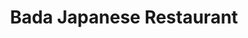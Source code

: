 ---
layout: place
title: "Bada Japanese Restaurant"
permalink: /colorado/colorado-springs/bada-japanese-restaurant.html
stateAbbr: CO
stateName: Colorado
cityName: Colorado Springs
seo:
  name: "Bada Japanese Restaurant"
  type: Restaurant
  links: http://badajapaneserestaurant.com/
description: "Bada Japanese Restaurant serves delicious sushi in Colorado Springs, Colorado. Try fresh Japanese dishes for a great dining experience. "
place_id: ChIJm0tJBHpEE4cR0_nPKWEs9dQ
photos:
  - name: >-
      places/ChIJm0tJBHpEE4cR0_nPKWEs9dQ/photos/AeeoHcJQU07IybTAagiXoLJje2KfhDijXYg3qdtweRQUp1RB5h9GisHoIEjydlyA5EZzslH_rVWqZel-OSYnsGo1rv6weFf5WIrTR5up8eFkS2m0sV4y04WGBDA5ZhzFTE-4o1Blu0SRiE8-Xl1NHTotgtA5ThGwAhagwL09Oh9Yb0qVF1QzSX05hotgo92ChVSfHw2ySXwMKhpiVRvw_sKTqGEULvx_5IH1s865DBkHTpURUSQ4EKK9ObGR8nHQgMnMAYeMWZ-TVc86WWedBoJmsgnjk6NWj-GVrPJi7idFTpW6xUl78sXBU3zBa0vot9Nxm1OevILsIE8bOgMQpCAc2yXy02UHo6usHVqN0VbLRCf4Dl9IbckwUiP-QPjlCIH916A-ZNUdnsiFIHhWCdQU_wboJ7NNm3u492dVNFWYKH5GU2wc
    widthPx: 4000
    heightPx: 2250
    authorAttributions:
      - displayName: Altos Vista Villagio
        uri: https://maps.google.com/maps/contrib/115321619948609558309
        photoUri: >-
          https://lh3.googleusercontent.com/a-/ALV-UjXinTJjGWkIOkzuQlkg1kv4dPv-XVjYRZfeGQ085AIYYtYHFSFMvQ=s100-p-k-no-mo
    flagContentUri: >-
      https://www.google.com/local/imagery/report/?cb_client=maps_api_places.places_api&image_key=!1e10!2sCIHM0ogKEICAgIC-ibadmwE&hl=en-US
    googleMapsUri: >-
      https://www.google.com/maps/place//data=!3m4!1e2!3m2!1sCIHM0ogKEICAgIC-ibadmwE!2e10!4m2!3m1!1s0x8713447a04494b9b:0xd4f52c6129cff9d3
  - name: >-
      places/ChIJm0tJBHpEE4cR0_nPKWEs9dQ/photos/AeeoHcK-aubuNybiWOic5XeQ3M1ziveIbBm_0wdzf84drG8gUxbYxdngfzG-RRTpo7qh7S0ahNzPceoku1ohrx-FfDD6Qs8RCgTb2PB451FVpDmIETJOBZOnL5tSjPye2w6b91aCSQzVtQX1lFAR9Fp2N-cOUdx3utI7reNQhSsm8Yc2z9V0Z2IZ26oxgybSF5gQTvaH5J_62P07N8lBHPjioO8z1hDDi6H3UK6kySahB-rSH9Zb9-46k0IWqIWiG8GOrRM0CP4UIOnLO3mwssN5ckkDRiqiIxf5U4npN9o_c1-yAG_BW36Y7WK5Gl3LAoye4fw-nnmIROQN-7CyL3lS_q7nHRwDCb-c_0MIz5YBuU5_yqrWLbpBvLQr33K8tRRSml8dlswOQZ0Awcio3JhhCHIats8Sm9YJUBbCbDrs_6RD_A
    widthPx: 4032
    heightPx: 3024
    authorAttributions:
      - displayName: Emily L
        uri: https://maps.google.com/maps/contrib/104123761248515455661
        photoUri: >-
          https://lh3.googleusercontent.com/a-/ALV-UjU0IVc9CsCSiKx0BPIhluOiMcTOY8hjxHQhdqm3Lw2CKYZWg_Ei=s100-p-k-no-mo
    flagContentUri: >-
      https://www.google.com/local/imagery/report/?cb_client=maps_api_places.places_api&image_key=!1e10!2sCIHM0ogKEICAgIDahqSbfA&hl=en-US
    googleMapsUri: >-
      https://www.google.com/maps/place//data=!3m4!1e2!3m2!1sCIHM0ogKEICAgIDahqSbfA!2e10!4m2!3m1!1s0x8713447a04494b9b:0xd4f52c6129cff9d3
  - name: >-
      places/ChIJm0tJBHpEE4cR0_nPKWEs9dQ/photos/AeeoHcLj26RYEDl1qyRGzQHTS3NftCvip_ugTPFrRogqRwlz1cAcMW7pcU6uKwM9fzSzH0hyE533a6Q4tuC9prL5DvTtymzSO3juMsqP-ZWk9s9SN_BCGPZHS4JwRPiJJAYxNUzBf9yGred5p6a4XVqJnknnXLHGQH9VP3ThX2-eNfkInJtMCQv9B3Jov8PDHBRUk8a3v6XbkV9bP6RdxhoW5YV1gWdJLKWl1dXryIXPtzt89NT2KKyus-GyviKoML62MLdR91RsOHLRnu-yYvvbtsBh2foniqtEgiKFkLSRjxeADWRfE_H8w71URPYqasjKH36X5KR0x4lmyqiPc3Cp4Cl_rVhb9ddC9CcH_moS24O6gnPYHiwZ-vvURIz3Q0EOgAoaS-1cQedciQnJBLwRB5h5rhqggSq2tyE31b5Iqo37Sw
    widthPx: 4147
    heightPx: 4800
    authorAttributions:
      - displayName: Kalie Gould
        uri: https://maps.google.com/maps/contrib/117565439227592518531
        photoUri: >-
          https://lh3.googleusercontent.com/a-/ALV-UjWR0eUJeEPdP9C2kLipMKIujKj1d5ubqBNARhy0rualbmYjl2U=s100-p-k-no-mo
    flagContentUri: >-
      https://www.google.com/local/imagery/report/?cb_client=maps_api_places.places_api&image_key=!1e10!2sCIHM0ogKEICAgMCw09m-cA&hl=en-US
    googleMapsUri: >-
      https://www.google.com/maps/place//data=!3m4!1e2!3m2!1sCIHM0ogKEICAgMCw09m-cA!2e10!4m2!3m1!1s0x8713447a04494b9b:0xd4f52c6129cff9d3
  - name: >-
      places/ChIJm0tJBHpEE4cR0_nPKWEs9dQ/photos/AeeoHcKorhiYTk22O9Q17Ou1AkWCcXhJxNtaPkpcRxrhwx-kjuddx_wmYYtA2CahNAKDU0-CQ8YtXtec-9SLhFlHe1c_GYl_3v8drC_Vlo2yFVW9pMsadPAdIqdTfDZfmLsuK7HW_VOihhkSvnLpcFvqIxO8kvvfLHkQg_ZFf7sPXK7qJ-KiJAHNbk7BHHGj9ofYa5T5DM0FmfZPXg8mPTTp4KNAnpdzyONsKVuB8Hdf0i-Ozidptgja49kPWl0-zWbTMtLka9tohttOqnYdMJT0BzE8HJyTL7ij2RAURLU1TCazGl2VYs9QNG7qkelR4kk-JVbjGUIdCjTH-ipLSgVuX6ctGcTv9cjliId82SiyMKd-V89h2lNlMHRvJRWcf2UB3Ww7SAQJF8VGJ-SpiQv-dB7uyJv3ujNOCCcCVhUPDC2ff-Ms
    widthPx: 4080
    heightPx: 2642
    authorAttributions:
      - displayName: Alexandra Villalobos
        uri: https://maps.google.com/maps/contrib/108089805341414869994
        photoUri: >-
          https://lh3.googleusercontent.com/a-/ALV-UjWkrX8TQW06m4wndg4QjQSygdOhbVR-uZKVfQAEj8dhrug51Vyb4A=s100-p-k-no-mo
    flagContentUri: >-
      https://www.google.com/local/imagery/report/?cb_client=maps_api_places.places_api&image_key=!1e10!2sCIHM0ogKEICAgIDrw8e3-QE&hl=en-US
    googleMapsUri: >-
      https://www.google.com/maps/place//data=!3m4!1e2!3m2!1sCIHM0ogKEICAgIDrw8e3-QE!2e10!4m2!3m1!1s0x8713447a04494b9b:0xd4f52c6129cff9d3
  - name: >-
      places/ChIJm0tJBHpEE4cR0_nPKWEs9dQ/photos/AeeoHcKrAPEbkubv_hj8kGPGJxGrwKsSgRoKU9IKq3sGs0WGCeQdyIkdBSkeTHONDtSMw5zA_9SrvQzVyB5J8vJmHW1GILYNkWoLupxWerulG9XXh8NJYg0kv0QH56Njm4sFWETawl1gB64rkc46kRT_jaqiyNY_vdv8-kJFF7mqKnS4las8fwWObONdgCjD1THM9Y4BefKywUwfRWBa_7fuXLCg4hAnjs_-j3l0QAKPJhEgQQ1XjEFqPdTchvEFwegR4mJwTPwM9D3IpF1hovtxNX1Gp2Vm8cNp-yBXfYuSabFoA8FKj0gpEzYItEXBLD0NO22rt2h83j8SRbRGaB5YPSuT6zHP_EU_2JIyIUIDlK1rkcYBYqjUDWNFFwdxCGG02Y3miE1hphsRYNjAHCb7GFAYPvlya-ml0m9thFmg7JBEY9bf
    widthPx: 3000
    heightPx: 3600
    authorAttributions:
      - displayName: James
        uri: https://maps.google.com/maps/contrib/114777315102625484255
        photoUri: >-
          https://lh3.googleusercontent.com/a/ACg8ocK43A4V8zrbbyEhNl94oHlGYQ7hBqBPNyxTuNTF29TBZjSxrA=s100-p-k-no-mo
    flagContentUri: >-
      https://www.google.com/local/imagery/report/?cb_client=maps_api_places.places_api&image_key=!1e10!2sCIHM0ogKEICAgICHt5mDjAE&hl=en-US
    googleMapsUri: >-
      https://www.google.com/maps/place//data=!3m4!1e2!3m2!1sCIHM0ogKEICAgICHt5mDjAE!2e10!4m2!3m1!1s0x8713447a04494b9b:0xd4f52c6129cff9d3
  - name: >-
      places/ChIJm0tJBHpEE4cR0_nPKWEs9dQ/photos/AeeoHcKUUF9JivqlP9S9u8QBMQIOKkm0G4bj-HdwBiZDTJCiYLhFrt-PqrqOAQWlaStConF6FECjO2tgBLFnzexhBT65h_wupzMfGLB2yZKonHQpFPsV7Gm3lVsy1ZTnwplwoWnTQYg5fsOyT7P_9NdQ0h_rDbmH_lEBzi99t8-nymtdiGwWoPU4zezVYTV5W7T8oYhZDQlnw0DOhKxC8NLXbRRoRqOZPd-iEgUIb5n8IlL3i5M2YA0BbE8RGkS449UbGuHmiFpixA-1w_eT_uRWzPpSDa3hWqHkiB5Lm5cptU-htYZvcF_tmuCcHG1weq1lFB2wSrB5IpGxiFhZ9bnTJkOuwQyCXZEjeSZVZ6nzKU5qJzyvoBhVj8THdNo9n070cLyy0zUcz3_tvfjtFExkyaWetTtI6N54EMISlZNKj-KmjU4l
    widthPx: 4000
    heightPx: 3000
    authorAttributions:
      - displayName: Dennis Dame
        uri: https://maps.google.com/maps/contrib/105293454285898818028
        photoUri: >-
          https://lh3.googleusercontent.com/a-/ALV-UjU2qEBnoKuLxa9cYU5wNidpAL1kiC_vIpREKjFnj4Wun_zc3gWi=s100-p-k-no-mo
    flagContentUri: >-
      https://www.google.com/local/imagery/report/?cb_client=maps_api_places.places_api&image_key=!1e10!2sCIHM0ogKEICAgMCghojhkgE&hl=en-US
    googleMapsUri: >-
      https://www.google.com/maps/place//data=!3m4!1e2!3m2!1sCIHM0ogKEICAgMCghojhkgE!2e10!4m2!3m1!1s0x8713447a04494b9b:0xd4f52c6129cff9d3
  - name: >-
      places/ChIJm0tJBHpEE4cR0_nPKWEs9dQ/photos/AeeoHcLM5fZK1YwVTAkwK6SQRKNoK1-y9EkYJzrb-tBTVY-ln6P7jYJhjyU5zQYFdoUX-AunYNI6zn9oNLMcL7-WYy-k8KOM8hKCzPAqT4vtty2O8b0DLRdF2hAxKXV00B7CLQ4a4oOEVXCfJyYEcuP2pOYqe-8vm2iLi2UbJO2x9g_N4lCFCUOxvTrhmy1Du-yR2OwCmTxDhiSIhFZzfQqB1p_k6TSxnBHH59MNFG2JtbOK5OHKmAPISDtT9qehdPbnCxa9HD31p6AhLLtKG9s8IDjTgirZFKNjIM_Vm20gF-duLA1cLysuBhAlB9Lx5R6ZNY6vB3v--B71xmsuAVJOH5s7o-1ptYi21WAGojGOcTQp7UUP8BHQD3uCJd8G5MrhjxKkmHg2MhE8DCbCDNE0Wt3envxeOGBn40sEfkQiK70TuNk
    widthPx: 4000
    heightPx: 3000
    authorAttributions:
      - displayName: Hank Chang
        uri: https://maps.google.com/maps/contrib/112458689918650437578
        photoUri: >-
          https://lh3.googleusercontent.com/a-/ALV-UjVulvD7xYj42joPq5SQqomZArJ1w7ixc3IzZBSISp0tPgdsSRe8cg=s100-p-k-no-mo
    flagContentUri: >-
      https://www.google.com/local/imagery/report/?cb_client=maps_api_places.places_api&image_key=!1e10!2sCIHM0ogKEICAgICroY2lmgE&hl=en-US
    googleMapsUri: >-
      https://www.google.com/maps/place//data=!3m4!1e2!3m2!1sCIHM0ogKEICAgICroY2lmgE!2e10!4m2!3m1!1s0x8713447a04494b9b:0xd4f52c6129cff9d3
  - name: >-
      places/ChIJm0tJBHpEE4cR0_nPKWEs9dQ/photos/AeeoHcL2sNgvPzNn8dwaw_e0HzuGkmGeFXjWahzNQMEIXsMSjKm-Ab1fyK28LuEYLNAFc0ZgzZ3xnEQ94DrzIALFuf6CfoY_0GwcpEiXDjmbomnn1SacZbmWFBkm48G-b8Pahi6HWht8UArO4gzlNTLElO4_flYRPGkJ6fJOj7atcBigFdzqaQa-CFwAbTsmkFtcDcvKc79178r4q01N3w5gJBSuoNjTT_-WkGjwTQmd4NAGqC7M4snMw2ns06g6ROapEAfHF41fdaKwbjWIqd5xIl2JUWh3E-_4JfrQldCeTN730uw7VPtvkvS0Xgb5raIU2LSdt1A_A2E3CwqVXIC0v7-uQIFqpiWmbk0RjLKdZnw-OySGkpBNQsMNp8HPfVN-lB4GOqjyT1NMvSkqx-QksLQalj_OfDTNkStXyIgvgJUQGQ
    widthPx: 4608
    heightPx: 3456
    authorAttributions:
      - displayName: Krista Blocher
        uri: https://maps.google.com/maps/contrib/107858408084872909197
        photoUri: >-
          https://lh3.googleusercontent.com/a-/ALV-UjUXUkurpM-xZt9E7tvFE4Yg0Q0ikrUsk_sdM1u1CGerBtGW87F_hA=s100-p-k-no-mo
    flagContentUri: >-
      https://www.google.com/local/imagery/report/?cb_client=maps_api_places.places_api&image_key=!1e10!2sCIHM0ogKEICAgID-quyOdQ&hl=en-US
    googleMapsUri: >-
      https://www.google.com/maps/place//data=!3m4!1e2!3m2!1sCIHM0ogKEICAgID-quyOdQ!2e10!4m2!3m1!1s0x8713447a04494b9b:0xd4f52c6129cff9d3
  - name: >-
      places/ChIJm0tJBHpEE4cR0_nPKWEs9dQ/photos/AeeoHcJTwiOov6ePaZqLNf5CzcDIYxdACj-pJfK70APrRtRjvpF50pjlR2kDtzwiAJgpdtsNpXa4a94d2NfXF-i8o9BO_In2po0iVGcbN33slRyBQyQ900E7j0XeE61shNYA3Pw0Xe0tY84A86OIjgTK5jbyshk2bolLLy6C4FuRx8lGIy7gIGdxeS0RyXH2XzvsQ0r_CLRPUO42lrE5uxtZbLJ0-gMKyDgkvFUYm7-3g7RnS4q-Amh9wHq-G-MyD9FaIwbpZc6tvkWd_FBSn-fd_AjF9VkV4O1KJrY5x2eRxf48XiVtg26sd-ET2w7qP96hrNeWuD6_Zty0dLNBYqUfMikIVGSJleNVAw5iXRPPp8MlR_qcApCgI9ArofUNb-Zo-2y-VCM8-NxK7F90Bd_CYzY-9QadIYm57pF0AsLZArsjEHMw
    widthPx: 3270
    heightPx: 4800
    authorAttributions:
      - displayName: Kalie Gould
        uri: https://maps.google.com/maps/contrib/117565439227592518531
        photoUri: >-
          https://lh3.googleusercontent.com/a-/ALV-UjWR0eUJeEPdP9C2kLipMKIujKj1d5ubqBNARhy0rualbmYjl2U=s100-p-k-no-mo
    flagContentUri: >-
      https://www.google.com/local/imagery/report/?cb_client=maps_api_places.places_api&image_key=!1e10!2sCIHM0ogKEICAgMCw09m-8AE&hl=en-US
    googleMapsUri: >-
      https://www.google.com/maps/place//data=!3m4!1e2!3m2!1sCIHM0ogKEICAgMCw09m-8AE!2e10!4m2!3m1!1s0x8713447a04494b9b:0xd4f52c6129cff9d3
  - name: >-
      places/ChIJm0tJBHpEE4cR0_nPKWEs9dQ/photos/AeeoHcICCwcro0kuFJr_3DKczYWoHHXqTjLnbUCuWa0XZ-oxV-JPPSZMI2zvnlOJf1FM0RBq0BzXs2zetyvfBg1JlBbxWaezpEmxdJWC_uHlCXu9wN1C5XxdEig9cPe1zTmKhgTI-74CGE12TifQIQiB0-ZnVcmS9vljM7RonmsTMJyjy_vr5lm_Sfmzm9cc782tvIPE8IzZg1jWGZ5HKgcr9f5v3UepKX9ABJkfMlW1j4fK6tuelWB1gOfIP4zxOd-_UKejScj5o1XOkbABLo2b8xuV3ypN4feErh223tIOL6EkQcnqKgz-ssLDMt-IPsPJ7k4LV_v-MdSd9I-IXcKhhFC1bpwo0bp7ejlWjBAGMUIpfajwUo5wPPe1zenvT9gfpLW97WLz_USHmW4dMm1Q-26CQs9nDPLxJXCfZxTOBQgE87oq
    widthPx: 3000
    heightPx: 4000
    authorAttributions:
      - displayName: Hank Chang
        uri: https://maps.google.com/maps/contrib/112458689918650437578
        photoUri: >-
          https://lh3.googleusercontent.com/a-/ALV-UjVulvD7xYj42joPq5SQqomZArJ1w7ixc3IzZBSISp0tPgdsSRe8cg=s100-p-k-no-mo
    flagContentUri: >-
      https://www.google.com/local/imagery/report/?cb_client=maps_api_places.places_api&image_key=!1e10!2sCIHM0ogKEICAgICroY2L-QE&hl=en-US
    googleMapsUri: >-
      https://www.google.com/maps/place//data=!3m4!1e2!3m2!1sCIHM0ogKEICAgICroY2L-QE!2e10!4m2!3m1!1s0x8713447a04494b9b:0xd4f52c6129cff9d3
address: 2777 Janitell Rd, Colorado Springs, CO 80906, USA
street: 2777 Janitell Rd
city: Colorado Springs
state: CO
zip: '80906'
country: USA
neighborhood: Southeast Colorado Springs
latitude: '38.794285'
longitude: '-104.787665'
accessibility_options:
  wheelchairAccessibleParking: true
  wheelchairAccessibleEntrance: true
  wheelchairAccessibleRestroom: true
  wheelchairAccessibleSeating: true
business_status: OPERATIONAL
name: Bada Japanese Restaurant
google_maps_links:
  directionsUri: >-
    https://www.google.com/maps/dir//''/data=!4m7!4m6!1m1!4e2!1m2!1m1!1s0x8713447a04494b9b:0xd4f52c6129cff9d3!3e0
  placeUri: https://maps.google.com/?cid=15345220101159778771
  writeAReviewUri: >-
    https://www.google.com/maps/place//data=!4m3!3m2!1s0x8713447a04494b9b:0xd4f52c6129cff9d3!12e1
  reviewsUri: >-
    https://www.google.com/maps/place//data=!4m4!3m3!1s0x8713447a04494b9b:0xd4f52c6129cff9d3!9m1!1b1
  photosUri: >-
    https://www.google.com/maps/place//data=!4m3!3m2!1s0x8713447a04494b9b:0xd4f52c6129cff9d3!10e5
primary_type: Japanese Restaurant
opening_hours:
  regular: null
  current: null
secondary_opening_hours:
  regular:
    weekdayDescriptions: null
    type: null
  current:
    weekdayDescriptions: null
    type: null
phone: (719) 424-7269
price_level: PRICE_LEVEL_MODERATE
price_range: $20 &ndash; $30
rating: '4.5'
rating_count: 803
website: http://badajapaneserestaurant.com/
reviews: null
parking_options: null
payment_options: null
allow_dogs: null
curbside_pickup: null
delivery: null
dine_in: null
good_for_children: null
good_for_groups: null
good_for_sports: null
live_music: null
menu_for_children: null
outdoor_seating: null
reservable: null
restroom: null
serves_beer: null
serves_breakfast: null
serves_brunch: null
serves_cocktails: null
serves_coffee: null
serves_dinner: null
serves_dessert: null
serves_lunch: null
serves_vegetarian_food: null
serves_wine: null
takeout: null
summary: null

---